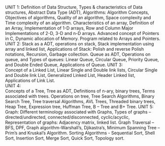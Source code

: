 UNIT 1:
Definition of Data Structure, Types & characteristics of Data structures, Abstract Data Type (ADT), Algorithms:
Algorithm Concepts, Objectives of algorithms, Quality of an algorithm, Space complexity and Time complexity of an
algorithm. Characteristics of an array, Definition of an Array, Implementation of 1-D arrays, Row and Column Major
Implementations of 2-D, 3-D and n-D arrays. Advanced concept of Pointers in C, Dynamic allocation of Memory. Program related to Arrays and Pointers.
UNIT 2:
Stack as a ADT, operations on stack, Stack implementation using array and linked list, Applications of Stack: Polish
and reverse Polish notations, Recursion, Garbage collection. Queue as ADT, Operations on queue, and Types of
queues: Linear Queue, Circular Queue, Priority Queue, and Double Ended Queue, Applications of Queue.
UNIT 3:  
Concept of a Linked List, Linear Single and Double link lists, Circular Single and Double link List, Generalized Linked
List, Header Linked list, Applications of Link List.  
UNIT 4:  
Concepts of a Tree, Tree as ADT, Definitions of n-ary, binary trees, Terms associated with trees. Operations on tree,
Tree Search Algorithms, Binary Search Tree, Tree traversal Algorithms, AVL Trees, Threaded binary trees, Heap Tree,
Expression tree, Huffman Tree, B – Tree and B+ Tree.
UNIT 5:  
Graph: Different terminology associated with Graphs, Types of graphs – directed/undirected,
connected/disconnected, cyclic/acyclic, Representation of graphs: Adjacency matrix, linked list. Graph Traversal –
BFS, DPF, Graph algorithm-Warshall’s, Djikastra’s, Minimum Spanning Tree – Prim’s and Kruskal’s Algorithm. Sorting Algorithms - Sequential Sort, Shell Sort, Insertion Sort, Merge Sort, Quick Sort, Topology sort.

